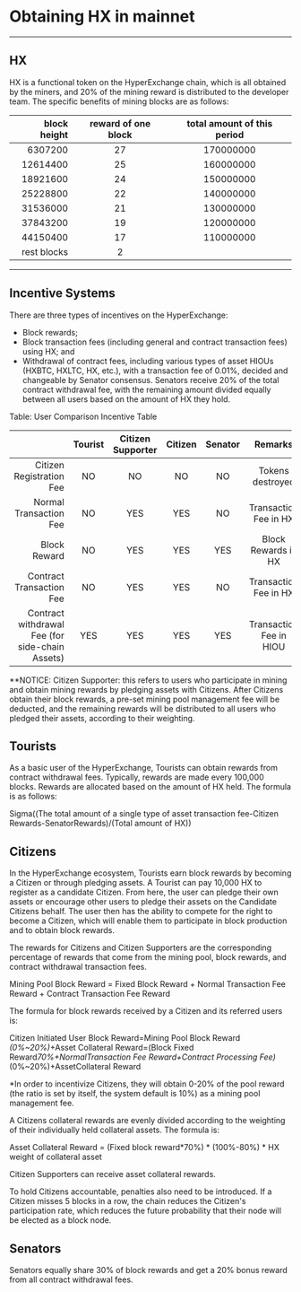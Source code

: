 # Obtaining HX in mainnet

---

## HX

HX is a functional token on the HyperExchange chain, which is all obtained by the miners, and 20% of the mining reward is distributed to the developer team. The specific benefits of mining blocks are as follows:

|block height| reward of one block | total amount of this period|
| ---------:|:----:|:---------:|
| 6307200|27|170000000|
| 12614400|25|160000000|
| 18921600|24|150000000|
| 25228800|22|140000000|
| 31536000|21|130000000|
| 37843200|19|120000000|
| 44150400|17|110000000|
|rest blocks|2||

---

## Incentive Systems

There are three types of incentives on the HyperExchange:

*	Block rewards;
*	Block transaction fees (including general and contract transaction fees) using HX; and
*	Withdrawal of contract fees, including various types of asset HIOUs (HXBTC, HXLTC, HX, etc.), with a transaction fee of 0.01%, decided and changeable by Senator consensus. Senators receive 20% of the total contract withdrawal fee, with the remaining amount divided equally between all users based on the amount of HX they hold.

Table: User Comparison Incentive Table

|                          | Tourist | Citizen Supporter | Citizen | Senator | Remarks |
| ---------:|:----:|:---------:|:------:|:---------:|:------:|
| Citizen Registration Fee| NO    | NO          | NO       | NO | Tokens destroyed|
| Normal Transaction Fee  | NO    | YES         | YES      | NO | Transaction Fee in HX|
| Block Reward            | NO    | YES         | YES      | YES| Block Rewards in HX|
| Contract Transaction Fee| NO    | YES         | YES      | NO |Transaction Fee in HX|
| Contract withdrawal Fee (for side-chain Assets)| YES     | YES| YES      | YES         | Transaction Fee in HIOU|

**NOTICE: Citizen Supporter: this refers to users who participate in mining and obtain mining rewards by pledging assets with Citizens. After Citizens obtain their block rewards, a pre-set mining pool management fee will be deducted, and the remaining rewards will be distributed to all users who pledged their assets, according to their weighting.

## Tourists

As a basic user of the HyperExchange, Tourists can obtain rewards from contract withdrawal fees. Typically, rewards are made every 100,000 blocks. Rewards are allocated based on the amount of HX held. The formula is as follows:

Sigma((The total amount of a single type of asset transaction fee-Citizen Rewards-SenatorRewards)/(Total amount of HX))

## Citizens

In the HyperExchange ecosystem, Tourists earn block rewards by becoming a Citizen or through pledging assets. A Tourist can pay 10,000 HX to register as a candidate Citizen. From here, the user can pledge their own assets or encourage other users to pledge their assets on the Candidate Citizens behalf. The user then has the ability to compete for the right to become a Citizen, which will enable them to participate in block production and to obtain block rewards.

The rewards for Citizens and Citizen Supporters are the corresponding percentage of rewards that come from the mining pool, block rewards, and contract withdrawal transaction fees.

Mining Pool Block Reward = Fixed Block Reward + Normal Transaction Fee Reward + Contract Transaction Fee Reward

The formula for block rewards received by a Citizen and its referred users is:

Citizen Initiated User Block Reward=Mining Pool Block Reward *(0%~20%)*+Asset Collateral Reward=(Block Fixed Reward*70%+NormalTransaction Fee Reward+Contract Processing Fee)*(0%~20%)+AssetCollateral Reward

*In order to incentivize Citizens, they will obtain 0-20% of the pool reward (the ratio is set by itself, the system default is 10%) as a mining pool management fee.

A Citizens collateral rewards are evenly divided according to the weighting of their individually held collateral assets.  The formula is:

Asset Collateral Reward = (Fixed block reward*70%) * (100%-80%) * HX weight of collateral asset

Citizen Supporters can receive asset collateral rewards. 

To hold Citizens accountable, penalties also need to be introduced. If a Citizen misses 5 blocks in a row, the chain reduces the Citizen's participation rate, which reduces the future probability that their node will be elected as a block node.

## Senators

Senators equally share 30% of block rewards and get a 20% bonus reward from all contract withdrawal fees.
